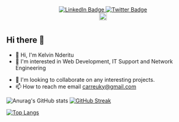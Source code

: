 

<div id="header" align="center">
</div>
<div id="badges" align="center">
  <a href="https://www.linkedin.com/in/kelvin-nderitu-5845b3208/">
    <img src="https://img.shields.io/badge/LinkedIn-blue?style=for-the-badge&logo=linkedin&logoColor=white" alt="LinkedIn Badge"/>
  </a>
  <a href="https://twitter.com/thekenyansaint">
    <img src="https://img.shields.io/badge/Twitter-blue?style=for-the-badge&logo=twitter&logoColor=white" alt="Twitter Badge"/>
  </a>
</div>
<div align="center">
  <img src="https://komarev.com/ghpvc/?username=carreuky&style=flat-square&color=blue" alt="" height="20"/>
</div>
<h1>
</h1>

## Hi there 👋

- :wave: Hi, I'm Kelvin Nderitu
- :eyes: I'm interested in Web Development, IT Support and Network Engineering
<!-- - :seedling: I'm currently learning Ruby on Rails & Python programming. -->
- :revolving_hearts:️ I'm looking to collaborate on any interesting projects.
- :mailbox: How to reach me email carreuky@gmail.com

<!---
**carreuky/carreuky** is a :sparkles: special :sparkles: repository because its `README.md` (this file) appears on your GitHub profile.
You can click the Preview link to take a look at your changes.
--->
![Anurag's GitHub stats](https://github-readme-stats.vercel.app/api?username=carreuky&show_icons=true&theme=codeSTACKr)
[![GitHub Streak](https://github-readme-streak-stats.herokuapp.com/?user=carreuky&theme=dark)](https://git.io/streak-stats)
<!--
--->
[![Top Langs](https://github-readme-stats.vercel.app/api/top-langs/?username=carreuky&layout=compact&theme=dark)](https://github.com/anuraghazra/github-readme-stats)
<!--
**carreuky/carreuky** is a ✨ _special_ ✨ repository because its `README.md` (this file) appears on your GitHub profile.

Here are some ideas to get you started:

- 🔭 I’m currently working on ...
- 🌱 I’m currently learning ...
- 👯 I’m looking to collaborate on ...
- 🤔 I’m looking for help with ...
- 💬 Ask me about ...
- 📫 How to reach me: ...
- 😄 Pronouns: ...
- ⚡ Fun fact: ...
-->
